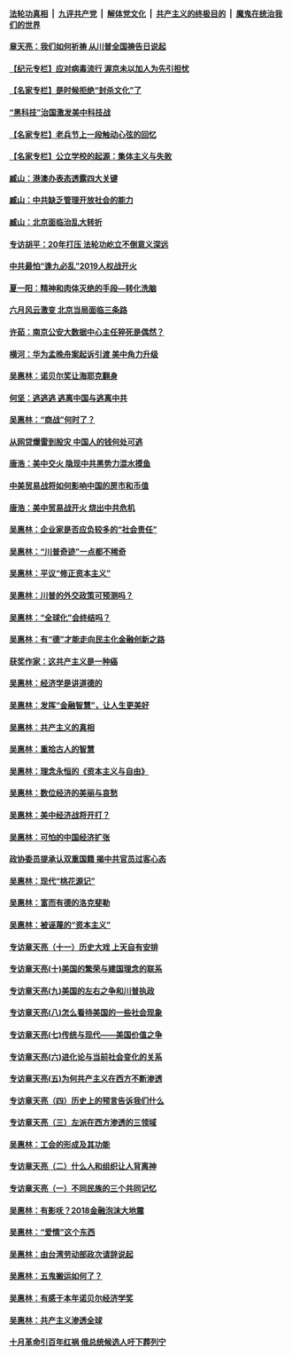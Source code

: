 

####  [法轮功真相](../../../../basic/blob/master/README.md?t=04140901) &nbsp;|&nbsp; [九评共产党](../../../../9ping.md/blob/master/README.md?t=04140901) &nbsp;|&nbsp; [解体党文化](../../../../jtdwh.md/blob/master/README.md?t=04140901)  &nbsp;|&nbsp; [共产主义的终极目的](../../../../gczydzjmd.md/blob/master/README.md?t=04140901) &nbsp;|&nbsp; [魔鬼在统治我们的世界](../../../../mgztzwmdsj.md/blob/master/README.md?t=04140901) 

#### [章天亮：我们如何祈祷 从川普全国祷告日说起](../pages/nsc423/n11944627.md?t=04140901) 

#### [【纪元专栏】应对病毒流行 渥京未以加人为先引担忧](../pages/nsc423/n11875714.md?t=04140901) 

#### [【名家专栏】是时候拒绝“封杀文化”了](../pages/nsc423/n11814093.md?t=04140901) 

#### [“黑科技”治国激发美中科技战](../pages/nsc423/n11638056.md?t=04140901) 

#### [【名家专栏】老兵节上一段触动心弦的回忆](../pages/nsc423/n11646016.md?t=04140901) 

#### [【名家专栏】公立学校的起源：集体主义与失败](../pages/nsc423/n11601833.md?t=04140901) 

#### [臧山：港澳办表态透露四大关键](../pages/nsc423/n11421628.md?t=04140901) 

#### [臧山：中共缺乏管理开放社会的能力](../pages/nsc423/n11407457.md?t=04140901) 

#### [臧山：北京面临治乱大转折](../pages/nsc423/n11406895.md?t=04140901) 

#### [专访胡平：20年打压 法轮功屹立不倒意义深远](../pages/nsc423/n11398800.md?t=04140901) 

#### [中共最怕“逢九必乱”2019人权战开火](../pages/nsc423/n11385248.md?t=04140901) 

#### [夏一阳：精神和肉体灭绝的手段—转化洗脑](../pages/nsc423/n11368250.md?t=04140901) 

#### [六月风云激变 北京当局面临三条路](../pages/nsc423/n11313668.md?t=04140901) 

#### [许茹：南京公安大数据中心主任猝死是偶然？](../pages/nsc423/n11064744.md?t=04140901) 

#### [横河：华为孟晚舟案起诉引渡 美中角力升级](../pages/nsc423/n11027230.md?t=04140901) 

#### [吴惠林：诺贝尔奖让海耶克翻身](../pages/nsc423/n10890049.md?t=04140901) 

#### [何坚：逃逃逃 逃离中国与逃离中共](../pages/nsc423/n10592891.md?t=04140901) 

#### [吴惠林：“商战”何时了？](../pages/nsc423/n10573558.md?t=04140901) 

#### [从网贷爆雷到股灾 中国人的钱何处可逃](../pages/nsc423/n10572800.md?t=04140901) 

#### [唐浩：美中交火 隐现中共黑势力混水摸鱼](../pages/nsc423/n10544040.md?t=04140901) 

#### [中美贸易战将如何影响中国的房市和币值](../pages/nsc423/n10543697.md?t=04140901) 

#### [唐浩：美中贸易战开火 烧出中共危机](../pages/nsc423/n10540126.md?t=04140901) 

#### [吴惠林：企业家是否应负较多的“社会责任”](../pages/nsc423/n10535022.md?t=04140901) 

#### [吴惠林：“川普奇迹”一点都不稀奇](../pages/nsc423/n10512808.md?t=04140901) 

#### [吴惠林：平议“修正资本主义”](../pages/nsc423/n10495724.md?t=04140901) 

#### [吴惠林：川普的外交政策可预测吗？](../pages/nsc423/n10462387.md?t=04140901) 

#### [吴惠林：“全球化”会终结吗？](../pages/nsc423/n10452838.md?t=04140901) 

#### [吴惠林：有“德”才能走向民主化金融创新之路](../pages/nsc423/n10432292.md?t=04140901) 

#### [获奖作家：这共产主义是一种癌](../pages/nsc423/n10431541.md?t=04140901) 

#### [吴惠林：经济学是讲道德的](../pages/nsc423/n10398014.md?t=04140901) 

#### [吴惠林：发挥“金融智慧”，让人生更美好](../pages/nsc423/n10375019.md?t=04140901) 

#### [吴惠林：共产主义的真相](../pages/nsc423/n10351394.md?t=04140901) 

#### [吴惠林：重拾古人的智慧](../pages/nsc423/n10337691.md?t=04140901) 

#### [吴惠林：理念永恒的《资本主义与自由》](../pages/nsc423/n10316274.md?t=04140901) 

#### [吴惠林：数位经济的美丽与哀愁](../pages/nsc423/n10292946.md?t=04140901) 

#### [吴惠林：美中经济战将开打？](../pages/nsc423/n10258825.md?t=04140901) 

#### [吴惠林：可怕的中国经济扩张](../pages/nsc423/n10219147.md?t=04140901) 

#### [政协委员提承认双重国籍 揭中共官员过客心态](../pages/nsc423/n10208809.md?t=04140901) 

#### [吴惠林：现代“桃花源记”](../pages/nsc423/n10185234.md?t=04140901) 

#### [吴惠林：富而有德的洛克斐勒](../pages/nsc423/n10142264.md?t=04140901) 

#### [吴惠林：被诬蔑的“资本主义”](../pages/nsc423/n10124816.md?t=04140901) 

#### [专访章天亮（十一）历史大戏 上天自有安排](../pages/nsc423/n10094905.md?t=04140901) 

#### [专访章天亮(十)美国的繁荣与建国理念的联系](../pages/nsc423/n10094899.md?t=04140901) 

#### [专访章天亮(九)美国的左右之争和川普执政](../pages/nsc423/n10094889.md?t=04140901) 

#### [专访章天亮(八)怎么看待美国的一些社会现象](../pages/nsc423/n10094857.md?t=04140901) 

#### [专访章天亮(七)传统与现代——美国价值之争](../pages/nsc423/n10093140.md?t=04140901) 

#### [专访章天亮(六)进化论与当前社会变化的关系](../pages/nsc423/n10092036.md?t=04140901) 

#### [专访章天亮(五)为何共产主义在西方不断渗透](../pages/nsc423/n10083620.md?t=04140901) 

#### [专访章天亮（四）历史上的预言告诉我们什么](../pages/nsc423/n10083606.md?t=04140901) 

#### [专访章天亮（三）左派在西方渗透的三领域](../pages/nsc423/n10081115.md?t=04140901) 

#### [吴惠林：工会的形成及其功能](../pages/nsc423/n10080633.md?t=04140901) 

#### [专访章天亮（二）什么人和组织让人背离神](../pages/nsc423/n10076637.md?t=04140901) 

#### [专访章天亮（一）不同民族的三个共同记忆](../pages/nsc423/n10074188.md?t=04140901) 

#### [吴惠林：有影呒？2018金融泡沫大地震](../pages/nsc423/n10040534.md?t=04140901) 

#### [吴惠林：“爱情”这个东西](../pages/nsc423/n10019423.md?t=04140901) 

#### [吴惠林：由台湾劳动部政次请辞说起](../pages/nsc423/n9979679.md?t=04140901) 

#### [吴惠林：五鬼搬运如何了？](../pages/nsc423/n9925338.md?t=04140901) 

#### [吴惠林：有感于本年诺贝尔经济学奖](../pages/nsc423/n9871883.md?t=04140901) 

#### [吴惠林：共产主义渗透全球](../pages/nsc423/n9812748.md?t=04140901) 

#### [十月革命引百年红祸 俄总统候选人吁下葬列宁](../pages/nsc423/n9810182.md?t=04140901) 


